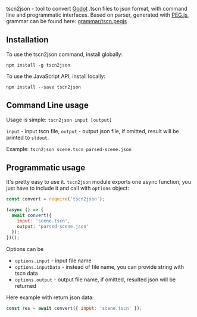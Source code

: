 tscn2json - tool to convert [Godot](https://godotengine.org) .tscn files to json format, with command line and programmatic interfaces. Based on parser, generated with [PEG.js](https://pegjs.org), grammar can be found here: [grammar/tscn.pegjs](grammar/tscn.pegjs)
## Installation
To use the tscn2json command, install globally:

`npm install -g tscn2json`

To use the JavaScript API, install locally:

`npm install --save tscn2json`

## Command Line usage
Usage is simple: `tscn2json input [output]`

`input` - input tscn file, `output` - output json file, if omitted, result will be printed to `stdout`.

Example: ```tscn2json scene.tscn parsed-scene.json```
## Programmatic usage
It's pretty easy to use it. `tscn2json` module exports one async function, you just have to include it and call with `options` object:
```javascript
const convert = require('tscn2json');

(async () => {
  await convert({
    input: 'scene.tscn',
    output: 'parsed-scene.json'
  });
})();
```
Options can be
  * `options.input` - input file name
  * `options.inputData` - instead of file name, you can provide string with tscn data
  * `options.output` - output file name, if omitted, resulted json will be returned

Here example with return json data:
```javascript
const res = await convert({ input: 'scene.tscn' });
```